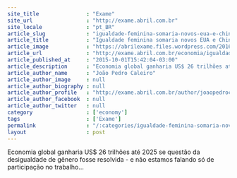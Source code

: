```yaml
---
site_title               : "Exame"
site_url                 : "http://exame.abril.com.br"
site_locale              : "pt_BR"
article_slug             : "igualdade-feminina-somaria-novos-eua-e-china-ao-pib-global"
article_title            : "Igualdade feminina somaria novos EUA e China ao PIB global"
article_image            : "https://abrilexame.files.wordpress.com/2016/09/size_960_16_9_india-eleicao8.jpg?quality=70&strip=all&w=960"
article_url              : "http://exame.abril.com.br/economia/igualdade-feminina-somaria-nova-eua-e-china-ao-pib-global/"
article_published_at     : "2015-10-01T15:42:04-03:00"
article_description      : "Economia global ganharia US$ 26 trilhões até 2025 se questão da desigualdade de gênero fosse resolvida - e não estamos falando só de participação no trabalho..."
article_author_name      : "João Pedro Caleiro"
article_author_image     : null
article_author_biography : null
article_author_profile   : "http://exame.abril.com.br/author/joaopedrocaleiro/"
article_author_facebook  : null
article_author_twitter   : null
category                 : ['economy']
tags                     : ['Exame']
permalink                : "/:categories/igualdade-feminina-somaria-novos-eua-e-china-ao-pib-global/"
layout                   : post
---
```


Economia global ganharia US$ 26 trilhões até 2025 se questão da desigualdade de gênero fosse resolvida - e não estamos falando só de participação no trabalho...
